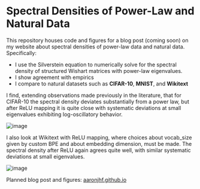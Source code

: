 # Spectral Densities of Power-Law and Natural Data

This repository houses code and figures for a blog post (coming soon) on my website about spectral densities of power-law data and natural data. 
Specifically:

- I use the Silverstein equation to numerically solve for the spectral density of structured Wishart matrices with power-law eigenvalues. 
- I show agreement with empirics
- I compare to natural datasets such as **CIFAR-10**, **MNIST**, and **Wikitext**
  
I find, extending observations made previously in the literature, that for CIFAR-10 the spectral density deviates substantially from a power law, but after ReLU mapping it is quite close with systematic deviations at small eigenvalues exhibiting log-oscillatory behavior.

![image](https://github.com/user-attachments/assets/2e7859ad-8eba-4c68-90ec-16cddc57f852)


I also look at Wikitext with ReLU mapping, where choices about vocab_size given by custom BPE and about embedding dimension, must be made. The spectral density after ReLU again agrees quite well, with similar systematic deviations at small eigenvalues.

![image](https://github.com/user-attachments/assets/d33fa118-c017-4fb0-97cb-381a2419456e)


Planned blog post and figures: [aaronjhf.github.io](https://aaronjhf.github.io/blog/power-law-spec/)

